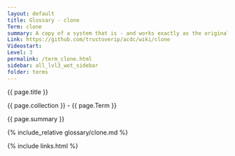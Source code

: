 ```yaml
---
layout: default
title: Glossary - clone
Term: clone
summary: A copy of a system that is - and works exactly as the original
Link: https://github.com/trustoverip/acdc/wiki/clone
Videostart: 
Level: 3
permalink: /term_clone.html
sidebar: all_lvl3_wot_sidebar
folder: terms
---
```


{{ page.title }}

{{ page.collection }} - {{ page.Term }}

   {{ page.summary }}

{% include_relative glossary/clone.md %}

 {% include links.html %} 
